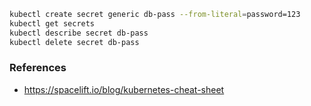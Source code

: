 ```bash
kubectl create secret generic db-pass --from-literal=password=123
kubectl get secrets
kubectl describe secret db-pass
kubectl delete secret db-pass
```

### References
- https://spacelift.io/blog/kubernetes-cheat-sheet

